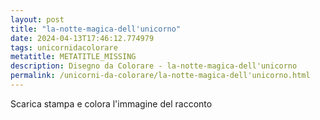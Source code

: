 ```yaml
---
layout: post
title: "la-notte-magica-dell'unicorno"
date: 2024-04-13T17:46:12.774979
tags: unicornidacolorare
metatitle: METATITLE_MISSING
description: Disegno da Colorare - la-notte-magica-dell'unicorno
permalink: /unicorni-da-colorare/la-notte-magica-dell'unicorno.html
---
```

Scarica stampa e colora l'immagine del racconto
        